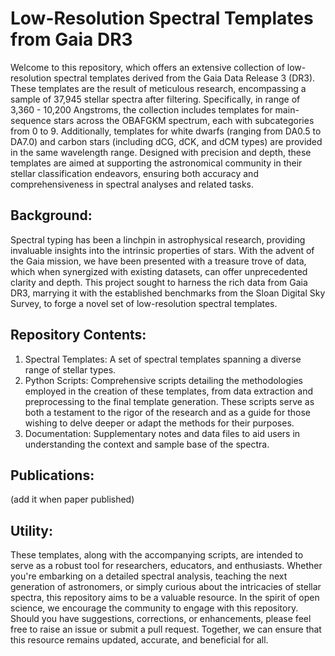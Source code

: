 # Low-Resolution Spectral Templates from Gaia DR3

Welcome to this repository, which offers an extensive collection of low-resolution spectral templates derived from the Gaia Data Release 3 (DR3). These templates are the result of meticulous research, encompassing a sample of 37,945 stellar spectra after filtering. Specifically, in range of 3,360 - 10,200 Angstroms, the collection includes templates for main-sequence stars across the OBAFGKM spectrum, each with subcategories from 0 to 9. Additionally, templates for white dwarfs (ranging from DA0.5 to DA7.0) and carbon stars (including dCG, dCK, and dCM types) are provided in the same wavelength range. Designed with precision and depth, these templates are aimed at supporting the astronomical community in their stellar classification endeavors, ensuring both accuracy and comprehensiveness in spectral analyses and related tasks.

## Background:
Spectral typing has been a linchpin in astrophysical research, providing invaluable insights into the intrinsic properties of stars. With the advent of the Gaia mission, we have been presented with a treasure trove of data, which when synergized with existing datasets, can offer unprecedented clarity and depth. This project sought to harness the rich data from Gaia DR3, marrying it with the established benchmarks from the Sloan Digital Sky Survey, to forge a novel set of low-resolution spectral templates.

## Repository Contents:
1. Spectral Templates: A set of spectral templates spanning a diverse range of stellar types.
2. Python Scripts: Comprehensive scripts detailing the methodologies employed in the creation of these templates, from data extraction and preprocessing to the final template generation. These scripts serve as both a testament to the rigor of the research and as a guide for those wishing to delve deeper or adapt the methods for their purposes.
3. Documentation: Supplementary notes and data files to aid users in understanding the context and sample base of the spectra.

## Publications:
(add it when paper published)

## Utility:
These templates, along with the accompanying scripts, are intended to serve as a robust tool for researchers, educators, and enthusiasts. Whether you're embarking on a detailed spectral analysis, teaching the next generation of astronomers, or simply curious about the intricacies of stellar spectra, this repository aims to be a valuable resource. In the spirit of open science, we encourage the community to engage with this repository. Should you have suggestions, corrections, or enhancements, please feel free to raise an issue or submit a pull request. Together, we can ensure that this resource remains updated, accurate, and beneficial for all.
